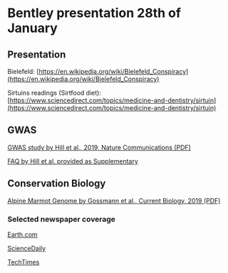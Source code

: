 # Bentley presentation 28th of January

## Presentation

Bielefeld: [https://en.wikipedia.org/wiki/Bielefeld_Conspiracy](https://en.wikipedia.org/wiki/Bielefeld_Conspiracy)

Sirtuins readings (Sirtfood diet): [https://www.sciencedirect.com/topics/medicine-and-dentistry/sirtuin](https://www.sciencedirect.com/topics/medicine-and-dentistry/sirtuin)

## GWAS

[GWAS study by Hill et al., 2019, Nature Communications (PDF)](GWAS_Income_2019_NatComm.pdf)

[FAQ by Hill et al. provided as Supplementary](https://static-content.springer.com/esm/art%3A10.1038%2Fs41467-019-13585-5/MediaObjects/41467_2019_13585_MOESM2_ESM.pdf)

## Conservation Biology

[Alpine Marmot Genome by Gossmann et al., Current Biology, 2019 (PDF)](Alpine_Marmot_Genome_2019_Current_Biology.pdf)

### Selected newspaper coverage

[Earth.com](https://www.earth.com/news/climate-change-low-genetic-diversity/)

[ScienceDaily](https://www.sciencedaily.com/releases/2019/05/190524102757.htm)

[TechTimes](https://www.techtimes.com/articles/243749/20190527/alpine-marmot-lost-its-genetic-diversity-due-to-climate-change.htm)


